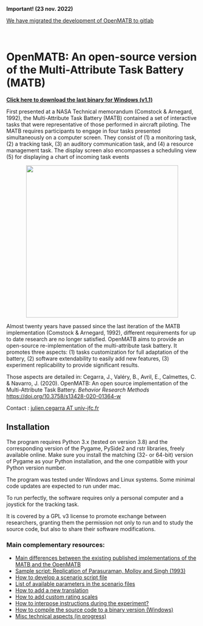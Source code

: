 **Important! (23 nov. 2022)**

<a href="https://sources.univ-jfc.fr/bvaler01/openmatb">We have migrated the development of OpenMATB to gitlab</a>

<br/>

<h1>OpenMATB: An open-source version of the Multi-Attribute Task Battery (MATB)</h1>

<b><a href="https://github.com/juliencegarra/OpenMATB/releases/download/1.1/OpenMATB_v1.1.000.zip">Click here to download the last binary for Windows (v1.1)</a></b>

First presented at a NASA Technical memorandum (Comstock & Arnegard, 1992), the Multi-Attribute Task Battery (MATB) contained a set of interactive tasks that were representative of those performed in aircraft piloting. The MATB requires participants to engage in four tasks presented simultaneously on a computer screen. They consist of (1) a monitoring task, (2) a tracking task, (3) an auditory communication task, and (4) a resource management task. The display screen also encompasses a scheduling view (5) for displaying a chart of incoming task events

<center><img src="https://user-images.githubusercontent.com/10955668/49248376-d6ce3c80-f419-11e8-9416-7e0fe3e11d45.png" width=400></center>

Almost twenty years have passed since the last iteration of the MATB implementation (Comstock & Arnegard, 1992), different requirements for up to date research are no longer satisfied. 
OpenMATB aims to provide an open-source re-implementation of the multi-attribute task battery. It promotes three aspects: 
(1) tasks customization for full adaptation of the battery,
(2) software extendability to easily add new features, 
(3) experiment replicability to provide significant results.

Those aspects are detailed in: Cegarra, J., Valéry, B., Avril, E., Calmettes, C. & Navarro, J. (2020). OpenMATB: An open source implementation of the Multi-Attribute Task Battery. <i>Behavior Research Methods</i> https://doi.org/10.3758/s13428-020-01364-w


Contact : <a href="mailto:julien.cegarra@univ-jfc.fr">julien.cegarra AT univ-jfc.fr</a>


<h2>Installation</h2>

The program requires Python 3.x (tested on version 3.8) and the corresponding version of the Pygame, PySide2 and rstr libraries, freely available online. Make sure you install the matching (32- or 64-bit) version of Pygame as your Python installation, and the one compatible with your Python version number.

The program was tested under Windows and Linux systems. Some minimal code updates are expected to run under mac.

To run perfectly, the software requires only a personal computer and a joystick for the tracking task. 

It is covered by a GPL v3 license to promote exchange between researchers, granting them the permission not only to run and to study the source code, but also to share their software modifications.


<h3>Main complementary resources:</h3>
<ul>
<li><a href="https://github.com/juliencegarra/OpenMATB/wiki/Main-differences-between-the-published-implementations-of-the-MATB-and-the-OpenMATB">Main differences between the existing published implementations of the MATB and the OpenMATB</a></li>
<li><a href="https://github.com/juliencegarra/OpenMATB/wiki/Sample-script:-Replication-of-Parasuraman,-Molloy-and-Singh-(1993)">Sample script: Replication of Parasuraman, Molloy and Singh (1993)</a></li>  
<li><a href="https://github.com/juliencegarra/OpenMATB/wiki/How-to-build-a-scenario-file">How to develop a scenario script file</a></li>
<li><a href="https://github.com/juliencegarra/OpenMATB/wiki/List-of-task-parameters">List of available parameters in the scenario files</a></li>
<li><a href="https://github.com/juliencegarra/OpenMATB/wiki/Internationalization">How to add a new translation</a></li>
<li><a href="https://github.com/juliencegarra/OpenMATB/wiki/Write-a-questionnaire">How to add custom rating scales</a></li>
<li><a href="https://github.com/juliencegarra/OpenMATB/wiki/Present-instructions">How to interpose instructions during the experiment?</a></li>
<li><a href="https://github.com/juliencegarra/OpenMATB/wiki/How-to-compile-to-binary">How to compile the source code to a binary version (Windows)</a></li>
<li><a href="https://github.com/juliencegarra/OpenMATB/wiki/Technical-documentation">Misc technical aspects (in progress)</a></li>

</ul>









